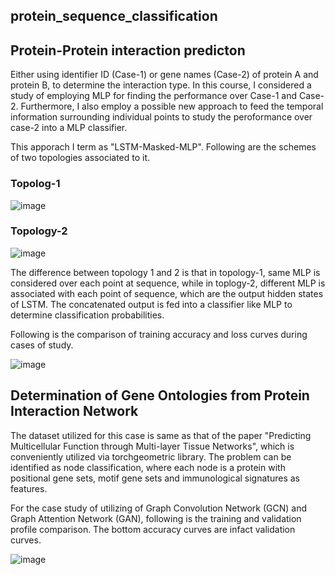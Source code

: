 ## protein_sequence_classification

## Protein-Protein interaction predicton
Either using identifier ID (Case-1) or gene names (Case-2) of protein A and protein B, to determine the interaction type. In this course, I considered a study of employing MLP for finding the performance over Case-1 and Case-2. Furthermore, I also employ a possible new approach to feed the temporal information surrounding individual points to study the peroformance over case-2 into a MLP classifier.

This apporach I term as "LSTM-Masked-MLP". Following are the schemes of two topologies associated to it.

### Topolog-1

![image](https://user-images.githubusercontent.com/47445756/235841336-c332073a-c6d7-4385-b801-275342b2b1db.png)


### Topology-2

![image](https://user-images.githubusercontent.com/47445756/235841380-53c1cea0-eb54-4d2b-ac93-15e3ce81639b.png)


The difference between topology 1 and 2 is that in topology-1, same MLP is considered over each point at sequence, while in toplogy-2, different MLP is associated with each point of sequence, which are the output hidden states of LSTM. The concatenated output is fed into a classifier like MLP to determine classification probabilities.


Following is the comparison of training accuracy and loss curves during cases of study.

![image](https://user-images.githubusercontent.com/47445756/235841982-d1a29521-be91-4f18-8abd-13b87c6e21a7.png)



## Determination of Gene Ontologies from Protein Interaction Network

The dataset utilized for this case is same as that of the paper "Predicting Multicellular Function through Multi-layer Tissue Networks", which is conveniently utilized via torchgeometric library. The problem can be identified as node classification, where each node is a protein with positional gene sets, motif gene sets and immunological signatures as features.

For the case study of utilizing of Graph Convolution Network (GCN) and Graph Attention Network (GAN), following is the training and validation profile comparison. The bottom accuracy curves are infact validation curves.

![image](https://user-images.githubusercontent.com/47445756/235842749-7f283665-dd5a-4b8e-b44b-19e65e860cb4.png)







